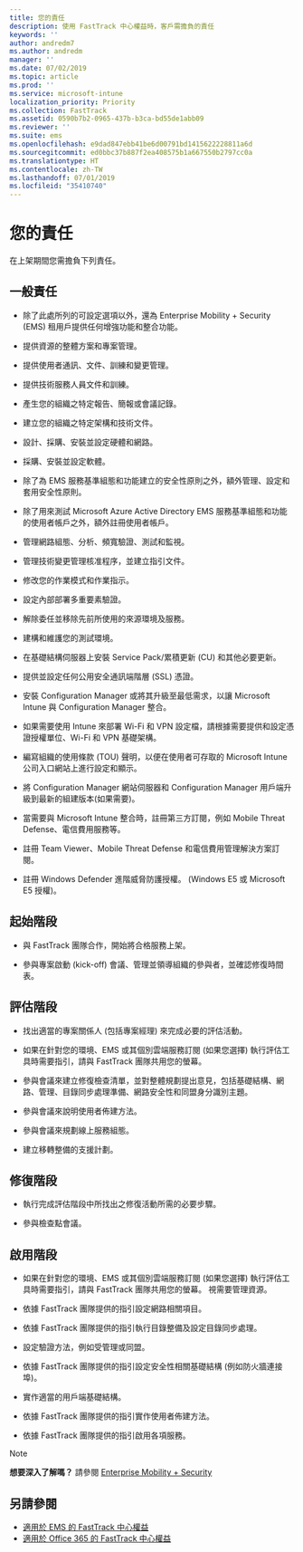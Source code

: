 ```yaml
---
title: 您的責任
description: 使用 FastTrack 中心權益時，客戶需擔負的責任
keywords: ''
author: andredm7
ms.author: andredm
manager: ''
ms.date: 07/02/2019
ms.topic: article
ms.prod: ''
ms.service: microsoft-intune
localization_priority: Priority
ms.collection: FastTrack
ms.assetid: 0590b7b2-0965-437b-b3ca-bd55de1abb09
ms.reviewer: ''
ms.suite: ems
ms.openlocfilehash: e9dad847ebb41be6d00791bd1415622228811a6d
ms.sourcegitcommit: ed0bbc37b887f2ea408575b1a667550b2797cc0a
ms.translationtype: HT
ms.contentlocale: zh-TW
ms.lasthandoff: 07/01/2019
ms.locfileid: "35410740"
---
```

# <a name="your-responsibilities"></a>您的責任

在上架期間您需擔負下列責任。

## <a name="general-responsibilities"></a>一般責任

-   除了此處所列的可設定選項以外，還為 Enterprise Mobility + Security (EMS) 租用戶提供任何增強功能和整合功能。

-   提供資源的整體方案和專案管理。

-   提供使用者通訊、文件、訓練和變更管理。

-   提供技術服務人員文件和訓練。

-   產生您的組織之特定報告、簡報或會議記錄。

-   建立您的組織之特定架構和技術文件。

-   設計、採購、安裝並設定硬體和網路。

-   採購、安裝並設定軟體。

-   除了為 EMS 服務基準組態和功能建立的安全性原則之外，額外管理、設定和套用安全性原則。

-   除了用來測試 Microsoft Azure Active Directory EMS 服務基準組態和功能的使用者帳戶之外，額外註冊使用者帳戶。

-   管理網路組態、分析、頻寬驗證、測試和監視。

-   管理技術變更管理核准程序，並建立指引文件。

-   修改您的作業模式和作業指示。

-   設定內部部署多重要素驗證。

-   解除委任並移除先前所使用的來源環境及服務。

-   建構和維護您的測試環境。

-   在基礎結構伺服器上安裝 Service Pack/累積更新 (CU) 和其他必要更新。

-   提供並設定任何公用安全通訊端階層 (SSL) 憑證。

-   安裝 Configuration Manager 或將其升級至最低需求，以讓 Microsoft Intune 與 Configuration Manager 整合。

-   如果需要使用 Intune 來部署 Wi-Fi 和 VPN 設定檔，請根據需要提供和設定憑證授權單位、Wi-Fi 和 VPN 基礎架構。

-   編寫組織的使用條款 (TOU) 聲明，以便在使用者可存取的 Microsoft Intune 公司入口網站上進行設定和顯示。

-   將 Configuration Manager 網站伺服器和 Configuration Manager 用戶端升級到最新的組建版本(如果需要)。

-   當需要與 Microsoft Intune 整合時，註冊第三方訂閱，例如 Mobile Threat Defense、電信費用服務等。

-   註冊 Team Viewer、Mobile Threat Defense 和電信費用管理解決方案訂閱。

-   註冊 Windows Defender 進階威脅防護授權。 (Windows E5 或 Microsoft E5 授權)。

## <a name="initiate-phase"></a>起始階段

-   與 FastTrack 團隊合作，開始將合格服務上架。

-   參與專案啟動 (kick-off) 會議、管理並領導組織的參與者，並確認修復時間表。

## <a name="assess-phase"></a>評估階段

-   找出適當的專案關係人 (包括專案經理) 來完成必要的評估活動。

-   如果在針對您的環境、EMS 或其個別雲端服務訂閱 (如果您選擇) 執行評估工具時需要指引，請與 FastTrack 團隊共用您的螢幕。

-   參與會議來建立修復檢查清單，並對整體規劃提出意見，包括基礎結構、網路、管理、目錄同步處理準備、網路安全性和同盟身分識別主題。

-   參與會議來說明使用者佈建方法。

-   參與會議來規劃線上服務組態。

-   建立移轉整備的支援計劃。

## <a name="remediate-phase"></a>修復階段

-   執行完成評估階段中所找出之修復活動所需的必要步驟。

-   參與檢查點會議。

## <a name="enable-phase"></a>啟用階段

-   如果在針對您的環境、EMS 或其個別雲端服務訂閱 (如果您選擇) 執行評估工具時需要指引，請與 FastTrack 團隊共用您的螢幕。 視需要管理資源。

-   依據 FastTrack 團隊提供的指引設定網路相關項目。

-   依據 FastTrack 團隊提供的指引執行目錄整備及設定目錄同步處理。

-   設定驗證方法，例如受管理或同盟。 

-   依據 FastTrack 團隊提供的指引設定安全性相關基礎結構 (例如防火牆連接埠)。

-   實作適當的用戶端基礎結構。

-   依據 FastTrack 團隊提供的指引實作使用者佈建方法。

-   依據 FastTrack 團隊提供的指引啟用各項服務。

> [!NOTE]
> **想要深入了解嗎？** 請參閱 [Enterprise Mobility + Security](https://www.microsoft.com/en-us/cloud-platform/enterprise-mobility)

## <a name="see-also"></a>另請參閱

- [適用於 EMS 的 FastTrack 中心權益](EMS-fasttrack-benefit-for-EMS.md)
- [適用於 Office 365 的 FastTrack 中心權益](O365-fasttrack-benefit-for-office-365.md)

